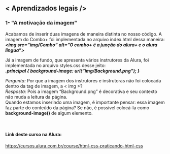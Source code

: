 ## < Aprendizados legais /> 

### 1- "A motivação da imagem"
Acabamos de inserir duas imagens de maneira distinta no nosso código. A imagem do Combo+ foi implementada no arquivo index.html dessa maneira:  
 ***<img src=”img/Combo” alt=”O combo+ é a junção do alura+ e o alura lingua”>***
   
Já a imagem de fundo, que apresenta vários instrutores da Alura, foi implementada no arquivo styles.css desse jeito:   
 ***.principal {
background-image: url(“img/Background.png”);
}***
     
*Pergunta:* Por que a imagem dos instrutores e instrutoras não foi colocada dentro da tag de imagem, a < img >?  
*Resposta:* Pois a imagem “Background.png” é decorativa e seu contexto não muda a leitura da página.   
Quando estamos inserindo uma imagem, é importante pensar: essa imagem faz parte do conteúdo da página? Se não, é possível colocá-la como **background-image()** de algum elemento.
 
<br /> 

#### Link deste curso na Alura:
https://cursos.alura.com.br/course/html-css-praticando-html-css  
